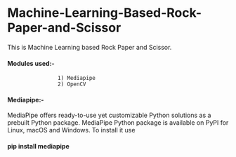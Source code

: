 # Machine-Learning-Based-Rock-Paper-and-Scissor

This is Machine Learning based Rock Paper and Scissor.

#### Modules used:-
                    1) Mediapipe
                    2) OpenCV
                    
#### Mediapipe:-
MediaPipe offers ready-to-use yet customizable Python solutions as a prebuilt Python package. MediaPipe Python package is available on PyPI for Linux, macOS and Windows.
To install it use 
#### pip install mediapipe
